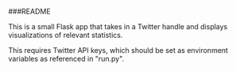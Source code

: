 ###README

This is a small Flask app that takes in a Twitter handle and displays visualizations of relevant statistics. 

This requires Twitter API keys, which should be set as environment variables as referenced in "run.py". 